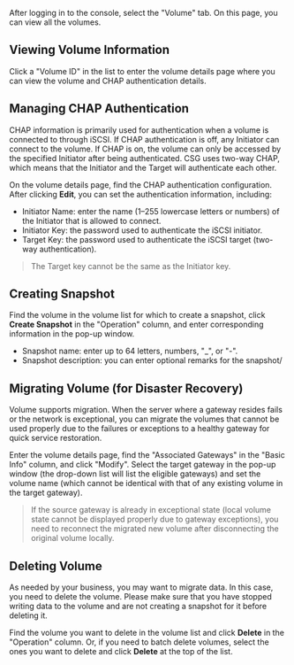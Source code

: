 After logging in to the console, select the "Volume" tab. On this page, you can view all the volumes.

## Viewing Volume Information
Click a "Volume ID" in the list to enter the volume details page where you can view the volume and CHAP authentication details.


## Managing CHAP Authentication
CHAP information is primarily used for authentication when a volume is connected to through iSCSI. If CHAP authentication is off, any Initiator can connect to the volume. If CHAP is on, the volume can only be accessed by the specified Initiator after being authenticated. CSG uses two-way CHAP, which means that the Initiator and the Target will authenticate each other.

On the volume details page, find the CHAP authentication configuration. After clicking **Edit**, you can set the authentication information, including:

* Initiator Name: enter the name (1–255 lowercase letters or numbers) of the Initiator that is allowed to connect.
* Initiator Key: the password used to authenticate the iSCSI initiator.
* Target Key: the password used to authenticate the iSCSI target (two-way authentication).
>The Target key cannot be the same as the Initiator key.  


## Creating Snapshot
Find the volume in the volume list for which to create a snapshot, click **Create Snapshot** in the "Operation" column, and enter corresponding information in the pop-up window.

* Snapshot name: enter up to 64 letters, numbers, "_", or "-".
* Snapshot description: you can enter optional remarks for the snapshot/

## Migrating Volume (for Disaster Recovery)
Volume supports migration. When the server where a gateway resides fails or the network is exceptional, you can migrate the volumes that cannot be used properly due to the failures or exceptions to a healthy gateway for quick service restoration.

Enter the volume details page, find the "Associated Gateways" in the "Basic Info" column, and click "Modify". Select the target gateway in the pop-up window (the drop-down list will list the eligible gateways) and set the volume name (which cannot be identical with that of any existing volume in the target gateway).

>If the source gateway is already in exceptional state (local volume state cannot be displayed properly due to gateway exceptions), you need to reconnect the migrated new volume after disconnecting the original volume locally.


## Deleting Volume
As needed by your business, you may want to migrate data. In this case, you need to delete the volume. Please make sure that you have stopped writing data to the volume and are not creating a snapshot for it before deleting it.

Find the volume you want to delete in the volume list and click **Delete** in the "Operation" column. Or, if you need to batch delete volumes, select the ones you want to delete and click **Delete** at the top of the list.




